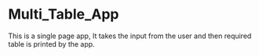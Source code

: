 # Multi_Table_App
This is a single page app, It takes the input from the user and then required table is printed by the app.
